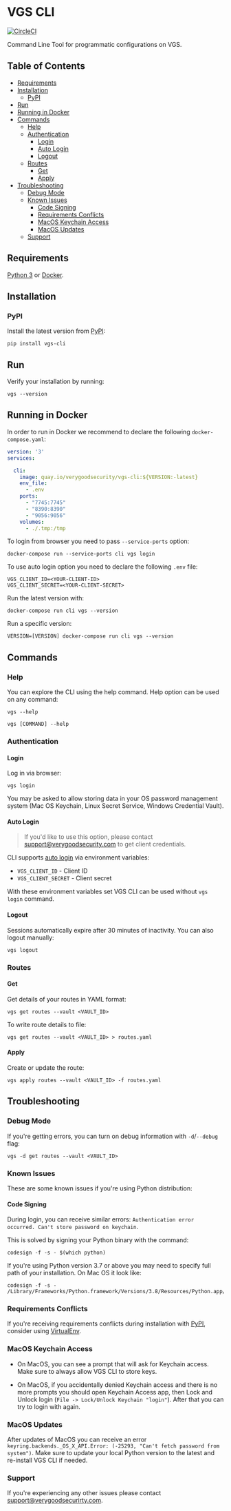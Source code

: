 # VGS CLI
[![CircleCI](https://circleci.com/gh/verygoodsecurity/vgs-cli/tree/master.svg?style=svg&circle-token=dff66120c964e4fbf51dcf059b03746910d0449d)](https://circleci.com/gh/verygoodsecurity/vgs-cli/tree/master)

Command Line Tool for programmatic configurations on VGS.

## Table of Contents

- [Requirements](#requirements)
- [Installation](#installation)
  - [PyPI](#pypi)
- [Run](#run)
- [Running in Docker](#running-in-docker)
- [Commands](#commands)
  - [Help](#help)
  - [Authentication](#authentication)
    - [Login](#login)
    - [Auto Login](#auto-login)  
    - [Logout](#logout)
  - [Routes](#routes)
    - [Get](#get)
    - [Apply](#apply)
- [Troubleshooting](#troubleshooting)
  - [Debug Mode](#debug-mode)
  - [Known Issues](#known-issues)
    - [Code Signing](#code-signing)
    - [Requirements Conflicts](#requirements-conflicts)
    - [MacOS Keychain Access](#macos-keychain-access)
    - [MacOS Updates](#macos-updates)
  - [Support](#support)
    
## Requirements
[Python 3](https://www.python.org/downloads/) or [Docker](https://docs.docker.com/get-docker/).

## Installation

### PyPI
Install the latest version from [PyPI](https://pypi.org/project/vgs-cli/):
```
pip install vgs-cli
```

## Run

Verify your installation by running:
```
vgs --version
```

## Running in Docker

In order to run in Docker we recommend to declare the following `docker-compose.yaml`:
```yaml
version: '3'
services:

  cli:
    image: quay.io/verygoodsecurity/vgs-cli:${VERSION:-latest}
    env_file:
      - .env
    ports:
      - "7745:7745"
      - "8390:8390"
      - "9056:9056"
    volumes:
      - ./.tmp:/tmp
```

To login from browser you need to pass `--service-ports` option:
```
docker-compose run --service-ports cli vgs login
```

To use auto login option you need to declare the following `.env` file:
```
VGS_CLIENT_ID=<YOUR-CLIENT-ID>
VGS_CLIENT_SECRET=<YOUR-CLIENT-SECRET>
``` 

Run the latest version with:
```
docker-compose run cli vgs --version
```

Run a specific version:
```
VERSION=[VERSION] docker-compose run cli vgs --version
```

## Commands

### Help

You can explore the CLI using the help command. Help option can be used on any command:

```
vgs --help
```

```
vgs [COMMAND] --help
```

### Authentication

#### Login

Log in via browser:

```
vgs login
```

You may be asked to allow storing data in your OS password management system (Mac OS Keychain, Linux Secret Service, Windows Credential Vault).

#### Auto Login

> If you'd like to use this option, please contact support@verygoodsecurity.com to get client credentials.

CLI supports [auto login](#auto-login) via environment variables:

- `VGS_CLIENT_ID` - Client ID 
- `VGS_CLIENT_SECRET` - Client secret

With these environment variables set VGS CLI can be used without `vgs login` command.

#### Logout

Sessions automatically expire after 30 minutes of inactivity. You can also logout manually:

```
vgs logout
```

### Routes

#### Get

Get details of your routes in YAML format:

```
vgs get routes --vault <VAULT_ID>
```

To write route details to file:
```
vgs get routes --vault <VAULT_ID> > routes.yaml
``` 

#### Apply

Create or update the route:
```
vgs apply routes --vault <VAULT_ID> -f routes.yaml
```

## Troubleshooting

### Debug Mode

If you're getting errors, you can turn on debug information with `-d`/`--debug` flag:
```
vgs -d get routes --vault <VAULT_ID>
```

### Known Issues

These are some known issues if you're using Python distribution:

#### Code Signing

During login, you can receive similar errors: `Authentication error occurred. Can't store password on keychain`. 

This is solved by signing your Python binary with the command:
```
codesign -f -s - $(which python)
```
If you're using Python version 3.7 or above you may need to specify full path of your installation. On Mac OS it look like:

```
codesign -f -s - /Library/Frameworks/Python.framework/Versions/3.8/Resources/Python.app/Contents/MacOS/Python
```

### Requirements Conflicts

If you're receiving requirements conflicts during installation with [PyPI](https://pypi.org/project/vgs-cli/), consider using [VirtualEnv](https://virtualenv.pypa.io/en/latest/).

### MacOS Keychain Access

- On MacOS, you can see a prompt that will ask for Keychain access. Make sure to always allow VGS CLI to store keys.

- On MacOS, if you accidentally denied Keychain access and there is no more prompts you should open Keychain Access app, 
then Lock and Unlock login (`File -> Lock/Unlock Keychain "login"`). After that you can try to login with again.


### MacOS Updates

After updates of MacOS you can receive an error `keyring.backends._OS_X_API.Error: (-25293, "Can't fetch password from system")`. 
Make sure to update your local Python version to the latest and re-install VGS CLI if needed.

### Support

If you're experiencing any other issues please contact [support@verygoodsecurirty.com](mailto:support@verygoodsecurirty.com).